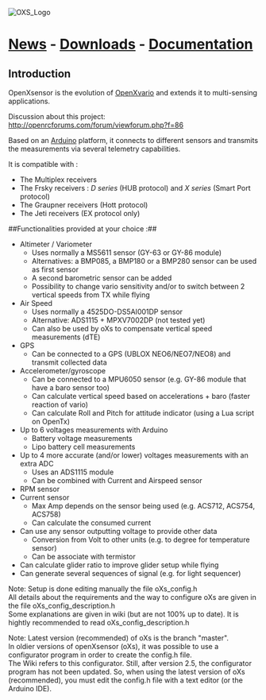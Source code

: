 ![OXS_Logo](https://github.com/openXsensor/openXsensor/wiki/images/OXS_Logo.png)

# [News](OXS_News) - [Downloads](OXS_Downloads) - [Documentation](OXS_Documentation) #

## Introduction ##

OpenXsensor is the evolution of [OpenXvario](https://code.google.com/p/openxvario/) and extends it to multi-sensing applications.

Discussion about this project: http://openrcforums.com/forum/viewforum.php?f=86

Based on an [Arduino](http://arduino.cc/) platform, it connects to different sensors and transmits the measurements via several telemetry capabilities.

It is compatible with :
  * The Multiplex receivers
  * The Frsky receivers : *D series* (HUB protocol) and *X series* (Smart Port protocol)
  * The Graupner receivers (Hott protocol)  
  * The Jeti receivers (EX protocol only)  

##Functionalities provided at your choice :##


  * Altimeter / Variometer
    * Uses normally a MS5611 sensor (GY-63 or GY-86 module)
	* Alternatives: a BMP085, a BMP180 or a BMP280 sensor can be used as first sensor
	* A second barometric sensor can be added
	* Possibility to change vario sensitivity and/or to switch between 2 vertical speeds from TX while flying
  * Air Speed
    * Uses normally a 4525DO-DS5AI001DP sensor
	* Alternative: ADS1115 + MPXV7002DP (not tested yet)
	* Can also be used by oXs to compensate vertical speed measurements (dTE)
  * GPS
    * Can be connected to a GPS (UBLOX NEO6/NEO7/NEO8) and transmit collected data
  * Accelerometer/gyroscope
    * Can be connected to a MPU6050 sensor (e.g. GY-86 module that have a baro sensor too)
    * Can calculate vertical speed based on accelerations + baro (faster reaction of vario)  
    * Can calculate Roll and Pitch for attitude indicator (using a Lua script on OpenTx) 
  * Up to 6 voltages measurements with Arduino
    * Battery voltage measurements
    * Lipo battery cell measurements
  * Up to 4 more accurate (and/or lower) voltages measurements with an extra ADC
    * Uses an ADS1115 module
    * Can be combined with Current and Airspeed sensor
  * RPM sensor
  * Current sensor
    * Max Amp depends on the sensor being used (e.g. ACS712, ACS754, ACS758) 
    * Can calculate the consumed current
  * Can use any sensor outputting voltage to provide other data
    * Conversion from Volt to other units (e.g. to degree for temperature sensor)
    * Can be associate with termistor
  * Can calculate glider ratio to improve glider setup while flying
  * Can generate several sequences of signal (e.g. for light sequencer)
  
Note: Setup is done editing manually the file oXs_config.h  
      All details about the requirements and the way to configure oXs are given in the file oXs_config_description.h  
      Some explanations are given in wiki (but are not 100% up to date). It is hightly recommended to read oXs_config_description.h 

Note: Latest version (recommended) of oXs is the branch "master".  
      In oldier versions of openXsensor (oXs), it was possible to use a configurator program in order to create the config.h file.  
      The Wiki refers to this configurator. Still, after version 2.5, the configurator program has not been updated.
      So, when using the latest version of oXs (recommended), you must edit the config.h file with a text editor (or the Arduino IDE).
